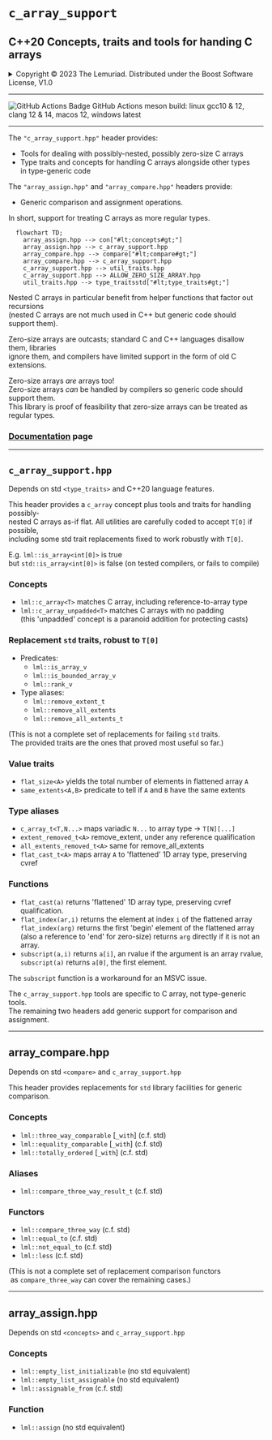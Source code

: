 # **`c_array_support`**

## C++20 Concepts, traits and tools for handing C arrays

<details><summary>Copyright &copy; 2023 The Lemuriad. Distributed under the Boost Software License, V1.0</summary>

### **Boost Software License** - Version 1.0 - August 17th, 2003

```txt
Permission is hereby granted, free of charge, to any person or organization
obtaining a copy of the software and accompanying documentation covered by
this license (the "Software") to use, reproduce, display, distribute,
execute, and transmit the Software, and to prepare derivative works of the
Software, and to permit third-parties to whom the Software is furnished to
do so, all subject to the following:

The copyright notices in the Software and this entire statement, including
the above license grant, this restriction and the following disclaimer,
must be included in all copies of the Software, in whole or in part, and
all derivative works of the Software, unless such copies or derivative
works are solely in the form of machine-executable object code generated by
a source language processor.

THE SOFTWARE IS PROVIDED "AS IS", WITHOUT WARRANTY OF ANY KIND, EXPRESS OR
IMPLIED, INCLUDING BUT NOT LIMITED TO THE WARRANTIES OF MERCHANTABILITY,
FITNESS FOR A PARTICULAR PURPOSE, TITLE AND NON-INFRINGEMENT. IN NO EVENT
SHALL THE COPYRIGHT HOLDERS OR ANYONE DISTRIBUTING THE SOFTWARE BE LIABLE
FOR ANY DAMAGES OR OTHER LIABILITY, WHETHER IN CONTRACT, TORT OR OTHERWISE,
ARISING FROM, OUT OF OR IN CONNECTION WITH THE SOFTWARE OR THE USE OR OTHER
DEALINGS IN THE SOFTWARE.
```

[![License](https://img.shields.io/badge/license-boost%201.0-blue.svg)](https://www.boost.org/LICENSE_1_0.txt)

Also at [boost.org](http://www.boost.org/LICENSE_1_0.txt) and accompanying file [LICENSE](LICENSE)

</details>

-----

![GitHub Actions Badge](../../actions/workflows/ci.yml/badge.svg)
GitHub Actions meson build: linux gcc10 & 12, clang 12 & 14, macos 12, windows latest

-----

The `"c_array_support.hpp"` header provides:

* Tools for dealing with possibly-nested, possibly zero-size C arrays
* Type traits and concepts for handling C arrays alongside other types  
in type-generic code

The `"array_assign.hpp"` and `"array_compare.hpp"` headers provide:

* Generic comparison and assignment operations.

In short, support for treating C arrays as more regular types.

```mermaid
  flowchart TD;
    array_assign.hpp --> con["#lt;concepts#gt;"]
    array_assign.hpp --> c_array_support.hpp
    array_compare.hpp --> compare["#lt;compare#gt;"]
    array_compare.hpp --> c_array_support.hpp
    c_array_support.hpp --> util_traits.hpp
    c_array_support.hpp --> ALLOW_ZERO_SIZE_ARRAY.hpp
    util_traits.hpp --> type_traitsstd["#lt;type_traits#gt;"]

```

Nested C arrays in particular benefit from helper functions that factor out recursions  
(nested C arrays are not much used in C++ but generic code should support them).

Zero-size arrays are outcasts; standard C and C++ languages disallow them, libraries  
ignore them, and compilers have limited support in the form of old C extensions.

Zero-size arrays _are_ arrays too!  
Zero-size arrays _can_ be handled by compilers so generic code should support them.  
This library is proof of feasibility that zero-size arrays can be treated as regular types.

### [Documentation](documentation.md) page

-----

## `c_array_support.hpp`

Depends on std `<type_traits>` and C++20 language features. 

This header provides a `c_array` concept plus tools and traits for handling possibly-  
nested C arrays as-if flat. All utilities are carefully coded to accept `T[0]` if possible,  
including some std trait replacements fixed to work robustly with `T[0]`.

E.g. `lml::is_array<int[0]>` is true  
but `std::is_array<int[0]>` is false (on tested compilers, or fails to compile)

### Concepts

* `lml::c_array<T>`          matches C array, including reference-to-array type
* `lml::c_array_unpadded<T>` matches C arrays with no padding  
(this 'unpadded' concept is a paranoid addition for protecting casts)

### Replacement `std` traits, robust to `T[0]`
* Predicates:
  * `lml::is_array_v`
  * `lml::is_bounded_array_v`
  * `lml::rank_v`
* Type aliases:
  * `lml::remove_extent_t`
  * `lml::remove_all_extents`
  * `lml::remove_all_extents_t`

(This is not a complete set of replacements
for failing `std` traits.  
&nbsp;The provided traits are the ones that proved most useful so far.)

### Value traits

* `flat_size<A>` yields the total number of elements in flattened array `A`
* `same_extents<A,B>` predicate to tell if `A` and `B` have the same extents

### Type aliases

* `c_array_t<T,N...>` maps variadic `N...` to array type -> `T[N][...]`
* `extent_removed_t<A>` remove_extent, under any reference qualification
* `all_extents_removed_t<A>` same for remove_all_extents
* `flat_cast_t<A>` maps array `A` to 'flattened' 1D array type, preserving cvref

### Functions

* `flat_cast(a)` returns 'flattened' 1D array type, preserving cvref qualification.
* `flat_index(ar,i)` returns the element at index `i` of the flattened array  
`flat_index(arg)` returns  the first 'begin' element of the flattened array  
 (also a reference to 'end' for zero-size) returns `arg` directly if it is not an array.
* `subscript(a,i)` returns `a[i]`, an rvalue if the argument is an array rvalue,  
`subscript(a)` returns `a[0]`, the first element.

The `subscript` function is a workaround for an MSVC issue.

The `c_array_support.hpp` tools are specific to C array, not type-generic tools.  
The remaining two headers add generic support for comparison and assignment.

------------

## array_compare.hpp

Depends on std `<compare>` and `c_array_support.hpp`

This header provides replacements for `std` library facilities
for generic comparison.

### Concepts

* `lml::three_way_comparable` [`_with`] (c.f. std)
* `lml::equality_comparable`  [`_with`] (c.f. std)
* `lml::totally_ordered`      [`_with`] (c.f. std)

### Aliases

* `lml::compare_three_way_result_t` (c.f. std)

### Functors

* `lml::compare_three_way`     (c.f. std)
* `lml::equal_to`              (c.f. std)
* `lml::not_equal_to`          (c.f. std)
* `lml::less`                  (c.f. std)

(This is not a complete set of replacement 
comparison functors  
&nbsp;as `compare_three_way` can cover the remaining cases.)

------------

## array_assign.hpp

Depends on std `<concepts>` and `c_array_support.hpp`

### Concepts

* `lml::empty_list_initializable` (no std equivalent)
* `lml::empty_list_assignable` (no std equivalent)
* `lml::assignable_from` (c.f. std)

### Function

* `lml::assign` (no std equivalent)
